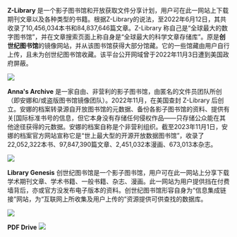 **Z-Library** 是一个影子图书馆和开放获取文件分享计划，用户可在此一网站上下载期刊文章以及各种类型的书籍。根据Z-Library的说法，至2022年6月12日，其共收录了10,456,034本书和84,837,646篇文章。Z-Library 称自己是“全球最大的数字图书馆”，并在文章搜索页面上称自身是“全球最大的科学文章存储库”。原是**创世纪图书馆**的镜像网站，并从该图书馆获得大部分馆藏。它的一些馆藏由用户自行上传，且未为创世纪图书馆收藏。该平台公开网域曾于2022年11月3日遭到美国政府屏蔽。

[![](https://img.shields.io/badge/URL-Z--Library-e61a71)](https://zh.singlelogin.re) 

**Anna's Archive** 是一家自由、非营利的影子图书馆，由匿名的文件员团队所创（即安娜和/或盗版图书馆镜像团队）。2022年11月，在美国查封 Z-Library 后创立。安娜的档案转录源自开放图书馆的元数据、备份各影子图书馆的资料、提供有关[国际标准书号的信息，但它本身没有存储任何侵权作品——只存储公众能在其他途径获得的元数据。安娜的档案自称是个非营利组织。截至2023年11月1日，安娜的档案官方网站宣称它是“世上最大型的开源开放数据图书馆”，收录了22,052,322本书、97,847,390篇文章、2,451,032本漫画、673,013本杂志。

[![](https://img.shields.io/badge/URL-Annas_Archive-00b86c)](https://zh.annas-archive.org) 

**Library Genesis** 创世纪图书馆是一个影子图书馆，用户可在此一网站上分享下载学术期刊文章、学术书籍、一般书籍、杂志、漫画。此一网站为用户提供挡在付费墙背后，亦或官方没发布电子版本的资料。创世纪图书馆形容自身为“信息集成链接”网站，为“互联网上所收集及用户上传的”资源提供可供查找的数据库。

[![](https://img.shields.io/badge/URL-Library_Genesis-1944b5)](https://libgen.rs) 

**PDF Drive**
[![](https://img.shields.io/badge/URL-PDF_Drive-1944b5)](https://www.pdfdrive.com) 
